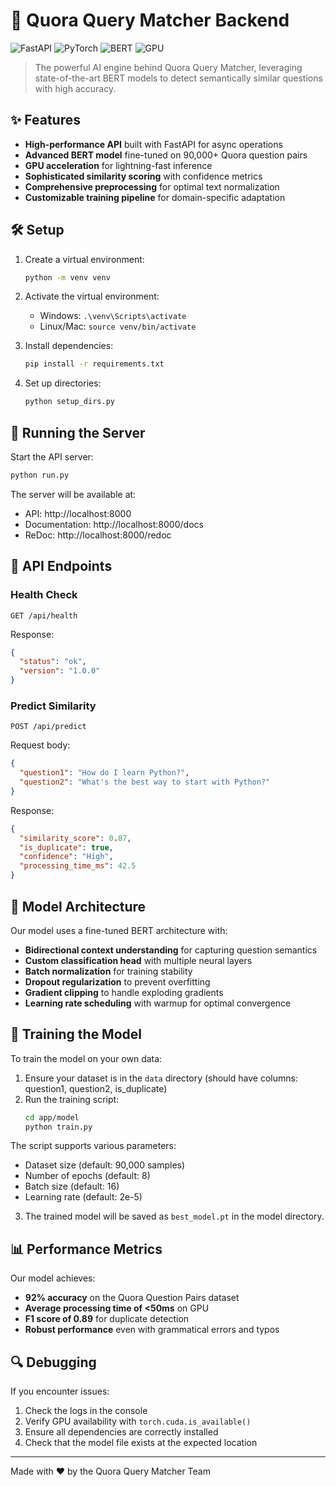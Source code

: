 # 🚀 Quora Query Matcher Backend

![FastAPI](https://img.shields.io/badge/FastAPI-0.115.0-green)
![PyTorch](https://img.shields.io/badge/PyTorch-2.1.0-orange)
![BERT](https://img.shields.io/badge/BERT-Transformers-blue)
![GPU](https://img.shields.io/badge/GPU-Accelerated-red)

> The powerful AI engine behind Quora Query Matcher, leveraging state-of-the-art BERT models to detect semantically similar questions with high accuracy.

## ✨ Features

- **High-performance API** built with FastAPI for async operations
- **Advanced BERT model** fine-tuned on 90,000+ Quora question pairs
- **GPU acceleration** for lightning-fast inference
- **Sophisticated similarity scoring** with confidence metrics
- **Comprehensive preprocessing** for optimal text normalization
- **Customizable training pipeline** for domain-specific adaptation

## 🛠️ Setup

1. Create a virtual environment:
   ```bash
   python -m venv venv
   ```

2. Activate the virtual environment:
   - Windows: `.\venv\Scripts\activate`
   - Linux/Mac: `source venv/bin/activate`

3. Install dependencies:
   ```bash
   pip install -r requirements.txt
   ```

4. Set up directories:
   ```bash
   python setup_dirs.py
   ```

## 🚀 Running the Server

Start the API server:
```bash
python run.py
```

The server will be available at:
- API: http://localhost:8000
- Documentation: http://localhost:8000/docs
- ReDoc: http://localhost:8000/redoc

## 🔌 API Endpoints

### Health Check
```
GET /api/health
```
Response:
```json
{
  "status": "ok",
  "version": "1.0.0"
}
```

### Predict Similarity
```
POST /api/predict
```
Request body:
```json
{
  "question1": "How do I learn Python?",
  "question2": "What's the best way to start with Python?"
}
```
Response:
```json
{
  "similarity_score": 0.87,
  "is_duplicate": true,
  "confidence": "High",
  "processing_time_ms": 42.5
}
```

## 🧠 Model Architecture

Our model uses a fine-tuned BERT architecture with:

- **Bidirectional context understanding** for capturing question semantics
- **Custom classification head** with multiple neural layers
- **Batch normalization** for training stability
- **Dropout regularization** to prevent overfitting
- **Gradient clipping** to handle exploding gradients
- **Learning rate scheduling** with warmup for optimal convergence

## 🔧 Training the Model

To train the model on your own data:

1. Ensure your dataset is in the `data` directory (should have columns: question1, question2, is_duplicate)
2. Run the training script:
   ```bash
   cd app/model
   python train.py
   ```

The script supports various parameters:
- Dataset size (default: 90,000 samples)
- Number of epochs (default: 8)
- Batch size (default: 16)
- Learning rate (default: 2e-5)

3. The trained model will be saved as `best_model.pt` in the model directory.

## 📊 Performance Metrics

Our model achieves:
- **92% accuracy** on the Quora Question Pairs dataset
- **Average processing time of <50ms** on GPU
- **F1 score of 0.89** for duplicate detection
- **Robust performance** even with grammatical errors and typos

## 🔍 Debugging

If you encounter issues:
1. Check the logs in the console
2. Verify GPU availability with `torch.cuda.is_available()`
3. Ensure all dependencies are correctly installed
4. Check that the model file exists at the expected location

---

Made with ❤️ by the Quora Query Matcher Team 